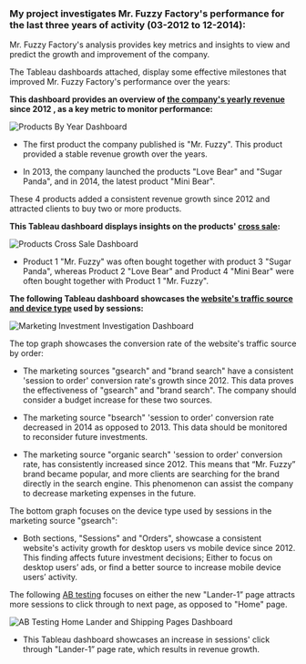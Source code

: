 ### My project investigates Mr. Fuzzy Factory's performance for the last three years of activity (03-2012 to 12-2014):


Mr. Fuzzy Factory's analysis provides key metrics and insights to view and predict the growth and improvement of the company.

The Tableau dashboards attached, display some effective milestones that improved Mr. Fuzzy Factory's performance over the years:


**This dashboard provides an overview of [the company's yearly revenue](https://public.tableau.com/app/profile/serach.mayerfeld/viz/ProductsDashboardbyYear/ProductsByYearDashboard?publish=yes) since 2012 , as a key metric to monitor performance:**


![Products By Year Dashboard](https://github.com/SerachK/Protfolio-Projects/assets/154020723/263a1bb3-1239-47a9-a08e-8f8c191e643c)


- The first product the company published is "Mr. Fuzzy". This product provided a stable revenue growth over the years.

- In 2013, the company launched the products "Love Bear" and "Sugar Panda", and in 2014, the latest product "Mini Bear".

These 4 products added a consistent revenue growth since 2012 and attracted clients to buy two or more products.


**This Tableau dashboard displays insights on the products' [cross sale](https://public.tableau.com/app/profile/serach.mayerfeld/viz/ProductsCrossSaleDashboard/ProductsCrossSaleDashboard?publish=yes):**


![Products Cross Sale Dashboard](https://github.com/SerachK/Protfolio-Projects/assets/154020723/0a213f55-7e03-478f-acfd-83e040ff3e75)


- Product 1 "Mr. Fuzzy" was often bought together with product 3 "Sugar Panda", whereas Product 2 "Love Bear" and Product 4 "Mini Bear" were often bought together with Product 1 "Mr. Fuzzy".

  
**The following Tableau dashboard showcases the [website's traffic source and device type](https://public.tableau.com/app/profile/serach.mayerfeld/viz/ChannelSourceandDeviceTypeDashboard/MarketingInvestmentInvestigationDashboard?publish=yes) used by sessions:**


![Marketing Investment Investigation Dashboard](https://github.com/SerachK/Protfolio-Projects/assets/154020723/54f0526d-e6be-4845-be9f-46c16c4e04ae)


The top graph showcases the conversion rate of the website's traffic source by order:

- The marketing sources "gsearch" and "brand search" have a consistent 'session to order' conversion rate's growth since 2012. This data proves the effectiveness of "gsearch" and "brand search". The company should consider a budget increase for these two sources.

- The marketing source "bsearch" 'session to order' conversion rate decreased in 2014 as opposed to 2013. This data should be monitored to reconsider future investments.

- The marketing source "organic search" 'session to order' conversion rate, has consistently increased since 2012. This means that “Mr. Fuzzy” brand became popular, and more clients are searching for the brand directly in the search engine. This phenomenon can assist the company to decrease marketing expenses in the future.

The bottom graph focuses on the device type used by sessions in the marketing source "gsearch":

- Both sections, "Sessions" and "Orders", showcase a consistent website's activity growth for desktop users vs mobile device since 2012. This finding affects future investment decisions; Either to focus on desktop users’ ads, or find a better source to increase mobile device users’ activity.

  
The following [AB testing](https://public.tableau.com/app/profile/serach.mayerfeld/viz/HomeandLanderPagesABTestingDashboard/ABTestingHomeLanderandShippingPagesDashboard?publish=yes) focuses on either the new "Lander-1” page attracts more sessions to click through to next page, as opposed to "Home" page.


![AB Testing Home Lander and Shipping Pages Dashboard](https://github.com/SerachK/Protfolio-Projects/assets/154020723/3584b5bf-5a39-430b-8930-dc3b94f61c3f)


 - This Tableau dashboard showcases an increase in sessions' click through "Lander-1” page rate, which results in revenue growth.    

 
